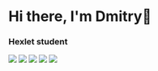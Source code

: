 # Hi there, I'm Dmitry👋
### Hexlet student

<a href="https://codeclimate.com/github/B1ckbeard/frontend-project-44/maintainability"><img src="https://api.codeclimate.com/v1/badges/77d4211ca2efc7bb91c6/maintainability" /></a>
<a href="https://asciinema.org/a/lEZvcWcLS6or6mf1Y0iDlho91" target="_blank"><img src="https://asciinema.org/a/lEZvcWcLS6or6mf1Y0iDlho91.svg" /></a>
<a href="https://asciinema.org/a/K9yq9GMGJsyzP5O8YWvYU8jOP" target="_blank"><img src="https://asciinema.org/a/K9yq9GMGJsyzP5O8YWvYU8jOP.svg" /></a>
<a href="https://asciinema.org/a/h5CV3YHdwC5BmsbdwspRvm0OJ" target="_blank"><img src="https://asciinema.org/a/h5CV3YHdwC5BmsbdwspRvm0OJ.svg" /></a>
<a href="https://asciinema.org/a/ZORENCF19y8MltEnquqUG7fua" target="_blank"><img src="https://asciinema.org/a/ZORENCF19y8MltEnquqUG7fua.svg" /></a>

<!--
**B1ckbeard/B1ckbeard** is a ✨ _special_ ✨ repository because its `README.md` (this file) appears on your GitHub profile.

Here are some ideas to get you started:

- 🔭 I’m currently working on ...
- 🌱 I’m currently learning ...
- 👯 I’m looking to collaborate on ...
- 🤔 I’m looking for help with ...
- 💬 Ask me about ...
- 📫 How to reach me: ...
- 😄 Pronouns: ...
- ⚡ Fun fact: ...
-->
